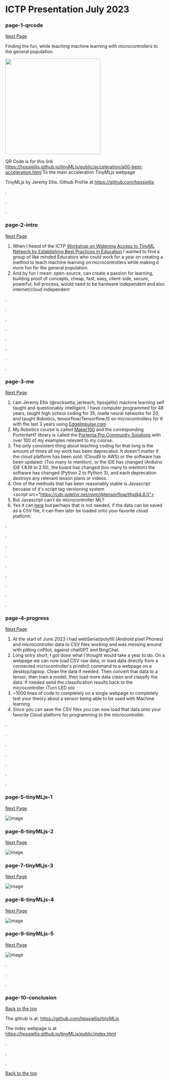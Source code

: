 # ICTP Presentation July 2023

### page-1-qrcode
<a href="#page-2-intro"> Next Page </a>



Finding the fun, while teaching machine learning with microcontrollers to the general population.

<img src="https://github.com/hpssjellis/tinyMLjs/assets/5605614/c1ebc04f-cf69-40fb-b662-1b828558fa25" width=300 />

QR Code is for this link <https://hpssjellis.github.io/tinyMLjs/public/acceleration/a00-best-acceleration.html> To the main acceleration TinyMLjs webpage

TinyMLjs by Jeremy Ellis. Github Profile at <https://github.com/hpssjellis>




.


.

.

### page-2-intro

<a href="#page-3-me"> Next Page </a>

1. When I heard of the ICTP <a href="https://indico.ictp.it/event/10185">Workshop on Widening Access to TinyML Network by Establishing Best Practices in Education</a> I wanted to find a group of like minded Educators
who could work for a year on creating a method to teach machine learning on microcontrollers while making it more fun for the general population.
1. And by fun I mean: open-source, can create a passion for learning, building proof of concepts, cheap, fast, easy, client-side, secure, powerful, full process, would need to be hardware independent and also internet/cloud independent

.

.


.


.

.


.


.

.



### page-3-me

<a href="#page-4-progress"> Next Page </a>

1. I am Jeremy Ellis (@rocksetta, jerteach, hpssjellis) machine learning self taught and questionably intelligent. I have computer programmed for 48 years, taught high school coding for 35,
made neural networks for 20, and taught Robotics, tensorflow/TensorflowJS on microcontrollers for 8 with the last 3 years using [EdgeImpulse.com](https://www.edgeimpulse.com/)
1. My Robotics course is called [Maker100](https://github.com/hpssjellis/maker100) and the corresponding PortentaH7 library is called the [Portenta Pro Community Solutions](https://github.com/hpssjellis/portenta-pro-community-solutions) with over 100 of my examples relevant to my course.
1. The only consistent thing about teaching coding for that long is the amount of times all my work has been deprecated. It doesn't matter if the cloud platform has been sold: (Cloud9 to AWS) or the software has been updated: (Too many to mention), or the IDE has changed (Arduino IDE 1.8.19 to 2.10), the board has changed (too many to mention) the software has changed (Python 2 to Python 3), and each deprecation destroys any relevant lesson plans or videos.
1. One of the methods that has been reasonably stable is Javascript becuase of it's script tag versioning system  
   &#60;script src="https://cdn.jsdelivr.net/npm/@tensorflow/tfjs@4.8.0"> </script>
1. But Javascript can't do microcontroller ML? 
1. Yes it can [here](https://github.com/hpssjellis/my-examples-for-the-arduino-portentaH7/tree/master/m09-Tensoflow/tfjs-convert-to-arduino-header) but perhaps that is not needed, if the data can be saved as a CSV file, it can then later be loaded onto your favorite cloud platform.

.


.

.

.

.


.

.


.

.


### page-4-progress

<a href="#page-5-tinymljs-1"> Next Page </a>

1. At the start of June 2023 I had webSerial/polyfill (Android pixel Phones) and microcontroller data to CSV files working and was messing around with pitting coPilot, against chatGPT and BingChat.
1. Long sotry short, I got done what I thought would take a year to do. On a webpage we can now load CSV raw data, or load data directly from a connected microcontroller's println() command to a webpage on a desktop/laptop. Clean the data if needed. Then convert that data to a tensor, then train a model, then load more data clean and classify the data. If needed send the classification results back to the microcontroller (Turn LED on)
1. ~1000 lines of code to completely on a single webpage to completely test your theory about a sensor being able to be used with Machine learning.
1. Since you can save the CSV files you can now load that data onto your favorite Cloud platform for programming to the microcontroller.


.


.


.


.


.

.

.


### page-5-tinyMLjs-1

<a href="#page-6-tinymljs-2"> Next Page </a>


![image](https://github.com/hpssjellis/tinyMLjs/assets/5605614/faf822e4-3080-4e21-ac9a-efe8e8e42d47)






### page-6-tinyMLjs-2

<a href="#page-7-tinymljs-3"> Next Page </a>




![image](https://github.com/hpssjellis/tinyMLjs/assets/5605614/0d185e27-94dd-4461-b7b3-2f1da75acfc0)




### page-7-tinyMLjs-3

<a href="#page-8-tinymljs-4"> Next Page </a>




![image](https://github.com/hpssjellis/tinyMLjs/assets/5605614/234de628-32be-46a1-b63e-d3413d0e1b8d)



### page-8-tinyMLjs-4

<a href="#page-9-tinymljs-5"> Next Page </a>



![image](https://github.com/hpssjellis/tinyMLjs/assets/5605614/3fcb12d2-67f4-4f32-ad52-55c0ae58b699)



### page-9-tinyMLjs-5

<a href="#page-10-conclusion"> Next Page </a>



![image](https://github.com/hpssjellis/tinyMLjs/assets/5605614/90ea5bfa-ac04-4042-9319-83e340e33592)





.

.

.




### page-10-conclusion


<a href="#page-1-qrcode"> Back to the top</a>


The github is at: <https://github.com/hpssjellis/tinyMLjs>

The index webpage is at <a href="https://hpssjellis.github.io/tinyMLjs/public/index.html">https://hpssjellis.github.io/tinyMLjs/public/index.html</a>


.

.

.


<a href="#page-1-qrcode"> Back to the top</a>



